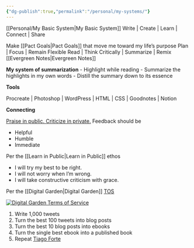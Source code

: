 ```yaml
---
{"dg-publish":true,"permalink":"/personal/my-systems/"}
---
```



[[Personal/My Basic System\|My Basic System]]
Write | Create | Learn | Connect | Share

Make [[Pact Goals\|Pact Goals]] that move me toward my life’s purpose
Plan | Focus | Remain Flexible
Read | Think Critically | Summarize | Remix
[[Evergreen Notes\|Evergreen Notes]]

**My system of summarization**
	- Highlight while reading
	- Summarize the highlights in my own words
	- Distill the summary down to its essence

**Tools**

Procreate | Photoshop | WordPress | HTML | CSS | Goodnotes | Notion

**Connecting**

[Praise in public. Criticize in private.](https://www.radicalcandor.com/public-praise-private-criticism/) Feedback should be

-   Helpful
-   Humble
-   Immediate

Per the [[Learn in Public\|Learn in Public]] ethos

-   I will try my best to be right.
-   I will not worry when I’m wrong.
-   I will take constructive criticism with grace.

Per the [[Digital Garden\|Digital Garden]] [TOS](https://www.swyx.io/digital-garden-tos)

[![Digital Garden Terms of Service](https://i0.wp.com/angiebowen.com/wp-content/uploads/2023/01/digitalgardentos.png?resize=640%2C331&ssl=1)](https://www.swyx.io/digital-garden-tos)

1. Write 1,000 tweets 
2. Turn the best 100 tweets into blog posts 
3. Turn the best 10 blog posts into ebooks 
4. Turn the single best ebook into a published book 
5. Repeat
[Tiago Forte](https://twitter.com/fortelabs)
